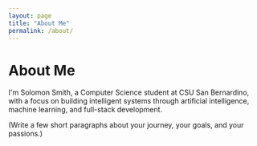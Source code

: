 ```yaml
---
layout: page
title: "About Me"
permalink: /about/
---
```


# About Me

I'm Solomon Smith, a Computer Science student at CSU San Bernardino, with a focus on building intelligent systems through artificial intelligence, machine learning, and full-stack development.

(Write a few short paragraphs about your journey, your goals, and your passions.)
